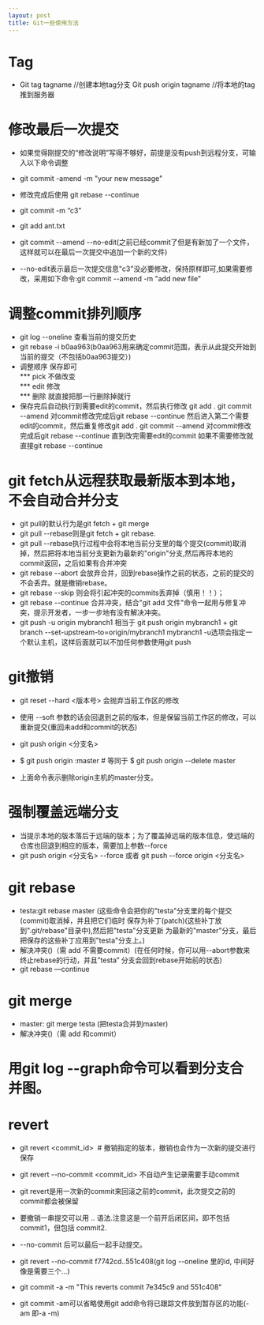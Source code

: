 ```yaml
---
layout: post
title: Git一些使用方法
---
```


# Tag 
* Git tag tagname    //创建本地tag分支 
  Git push origin tagname //将本地的tag推到服务器    

# 修改最后一次提交  
* 如果觉得刚提交的“修改说明”写得不够好，前提是没有push到远程分支，可输入以下命令调整  

* git commit -amend -m "your new message"  
* 修改完成后使用 git rebase --continue  

* git commit -m “c3”  

* git add ant.txt  
* git commit --amend --no-edit(之前已经commit了但是有新加了一个文件，这样就可以在最后一次提交中追加一个新的文件)  

* --no-edit表示最后一次提交信息"c3"没必要修改，保持原样即可,如果需要修改，采用如下命令:git commit --amend -m "add new file"  

# 调整commit排列顺序  
* git log --oneline  查看当前的提交历史  
* git rebase -i b0aa963(b0aa963用来确定commit范围，表示从此提交开始到当前的提交（不包括b0aa963提交）)  
* 调整顺序 保存即可  
*** pick 不做改变  
*** edit 修改  
*** 删除 就直接把那一行删除掉就行  
* 保存完后自动执行到需要edit的commit，然后执行修改 git add . git commit --amend 对commit修改完成后git rebase --continue 然后进入第二个需要edit的commit，然后重复修改git add . git commit --amend 对commit修改完成后git rebase --continue 直到改完需要edit的commit 如果不需要修改就直接git rebase --continue   

# git fetch从远程获取最新版本到本地，不会自动合并分支  
* git pull的默认行为是git fetch + git merge  
* git pull --rebase则是git fetch + git rebase.  
* git pull --rebase执行过程中会将本地当前分支里的每个提交(commit)取消掉，然后把将本地当前分支更新为最新的"origin"分支,然后再将本地的commit返回，之后如果有合并冲突  
* git rebase --abort 会放弃合并，回到rebase操作之前的状态，之前的提交的不会丢弃。就是撤销rebase。  
* git rebase --skip 则会将引起冲突的commits丢弃掉（慎用！！）；  
* git rebase --continue 合并冲突，结合"git add 文件"命令一起用与修复冲突，提示开发者，一步一步地有没有解决冲突。  
* git push -u origin mybranch1 相当于 git push origin mybranch1 + git branch --set-upstream-to=origin/mybranch1 mybranch1
-u选项会指定一个默认主机，这样后面就可以不加任何参数使用git push  

# git撤销  
* git reset --hard <版本号> 会抛弃当前工作区的修改  
* 使用 --soft 参数的话会回退到之前的版本，但是保留当前工作区的修改，可以重新提交(重回未add和commit的状态)  

* git push origin <分支名>  
* $ git push origin :master # 等同于 $ git push origin --delete master  
* 上面命令表示删除origin主机的master分支。  

# 强制覆盖远端分支  
* 当提示本地的版本落后于远端的版本；为了覆盖掉远端的版本信息，使远端的仓库也回退到相应的版本，需要加上参数--force  
* git push origin <分支名> --force 或者 git push --force origin <分支名>  

# git rebase  
* testa:git rebase master (这些命令会把你的"testa"分支里的每个提交(commit)取消掉，并且把它们临时 保存为补丁(patch)(这些补丁放到".git/rebase"目录中),然后把"testa"分支更新 为最新的"master"分支，最后把保存的这些补丁应用到"testa"分支上。)  
* 解决冲突()（需 add 不需要commit）(在任何时候，你可以用--abort参数来终止rebase的行动，并且”testa” 分支会回到rebase开始前的状态)  
* git rebase —continue  

# git merge  
* master: git merge testa (把testa合并到master)  
* 解决冲突()（需 add 和commit）  

# 用git log --graph命令可以看到分支合并图。  


# revert  
* git revert <commit_id>  # 撤销指定的版本，撤销也会作为一次新的提交进行保存
* git revert --no-commit <commit_id> 不自动产生记录需要手动commit
* git revert是用一次新的commit来回滚之前的commit，此次提交之前的commit都会被保留

* 要撤销一串提交可以用 <commit1>..<commit2> 语法.注意这是一个前开后闭区间，即不包括 commit1，但包括 commit2.
* --no-commit 后可以最后一起手动提交。
* git revert --no-commit f7742cd..551c408(git log --oneline 里的id, 中间好像是需要三个…)
* git commit -a -m "This reverts commit 7e345c9 and 551c408"  
* git commit -am可以省略使用git add命令将已跟踪文件放到暂存区的功能(-am 即-a -m)  
